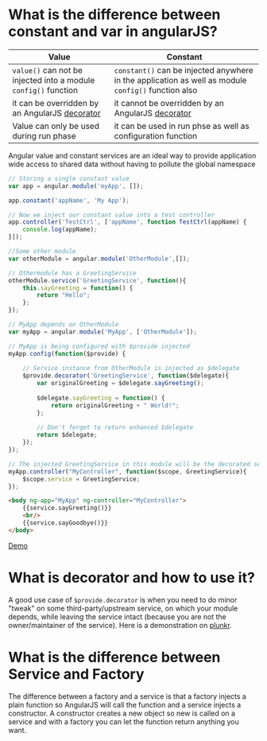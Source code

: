 # What is the difference between constant and var in angularJS?

| Value      | Constant | 
|------------|----------|
| ```value()``` can not be injected into a module ```config()``` function   | ```constant()``` can be injected anywhere in the application as well as module ```config()``` function also| 
| it can be overridden by an AngularJS [decorator](https://docs.angularjs.org/api/auto/service/$provide#decorator) | it cannot be overridden by an AngularJS [decorator](https://docs.angularjs.org/api/auto/service/$provide#decorator) |
| Value can only be used during run phase | it can be used in run phse as well as configuration function |

Angular value and constant services are an ideal way to provide application wide access to shared data without having to pollute the global namespace

```js
// Storing a single constant value
var app = angular.module('myApp', []);

app.constant('appName', 'My App');

// Now we inject our constant value into a test controller
app.controller('TestCtrl', ['appName', function TestCtrl(appName) {
    console.log(appName);
}]);
```

```js
//Some other module
var otherModule = angular.module('OtherModule',[]);

// Othermodule has a GreetingService
otherModule.service('GreetingService', function(){
    this.sayGreeting = function() {
        return "Hello";
    };
});

// MyApp depends on OtherModule
var myApp = angular.module('MyApp', ['OtherModule']);

// MyApp is being configured with $provide injected
myApp.config(function($provide) {
   
    // Service instance from OtherModule is injected as $delegate
    $provide.decorator('GreetingService', function($delegate){
        var originalGreeting = $delegate.sayGreeting();
        
        $delegate.sayGreeting = function() {
            return originalGreeting + " World!";
        };
       
        // Don't forget to return enhanced $delegate
        return $delegate;
    });
});

// The injected GreetingService in this module will be the decorated service
myApp.controller("MyController", function($scope, GreetingService){
    $scope.service = GreetingService;
});
```
```html
<body ng-app="MyApp" ng-controller="MyController">
    {{service.sayGreeting()}}
    <br/>
    {{service.sayGoodbye()}}
</body>
```
[Demo](http://jsfiddle.net/anandmanisankar/jd86qerb/)

# What is decorator and how to use it?

A good use case of ```$provide.decorator``` is when you need to do minor "tweak" on some third-party/upstream service, on which your module depends, while leaving the service intact (because you are not the owner/maintainer of the service). Here is a demonstration on [plunkr](https://plnkr.co/edit/lj9srM2KXZmwmTxLb1p7?p=preview).

# What is the difference between Service and Factory

The difference between a factory and a service is that a factory injects a plain function so AngularJS will call the function and a service injects a constructor. A constructor creates a new object so new is called on a service and with a factory you can let the function return anything you want.
